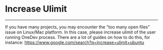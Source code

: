 # Increase Ulimit
---------
If you have many projects, you may encounter the "too many open files" issue on Linux/Mac platform. In this case, please increase ulimit of the user running OneDev process. There are a lot of guides on how to do this, for instance:
https://www.google.com/search?q=increase+ulimit+ubuntu